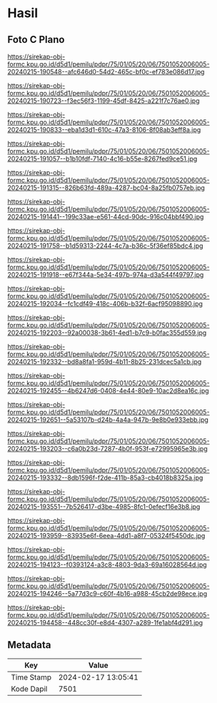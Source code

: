 # Hasil

## Foto C Plano

https://sirekap-obj-formc.kpu.go.id/d5d1/pemilu/pdpr/75/01/05/20/06/7501052006005-20240215-190548--afc646d0-54d2-465c-bf0c-ef783e086d17.jpg

https://sirekap-obj-formc.kpu.go.id/d5d1/pemilu/pdpr/75/01/05/20/06/7501052006005-20240215-190723--f3ec56f3-1199-45df-8425-a221f7c76ae0.jpg

https://sirekap-obj-formc.kpu.go.id/d5d1/pemilu/pdpr/75/01/05/20/06/7501052006005-20240215-190833--eba1d3d1-610c-47a3-8106-8f08ab3eff8a.jpg

https://sirekap-obj-formc.kpu.go.id/d5d1/pemilu/pdpr/75/01/05/20/06/7501052006005-20240215-191057--b1b10fdf-7140-4c16-b55e-8267fed9ce51.jpg

https://sirekap-obj-formc.kpu.go.id/d5d1/pemilu/pdpr/75/01/05/20/06/7501052006005-20240215-191315--826b63fd-489a-4287-bc04-8a25fb0757eb.jpg

https://sirekap-obj-formc.kpu.go.id/d5d1/pemilu/pdpr/75/01/05/20/06/7501052006005-20240215-191441--199c33ae-e561-44cd-90dc-916c04bbf490.jpg

https://sirekap-obj-formc.kpu.go.id/d5d1/pemilu/pdpr/75/01/05/20/06/7501052006005-20240215-191758--b1d59313-2244-4c7a-b36c-5f36ef85bdc4.jpg

https://sirekap-obj-formc.kpu.go.id/d5d1/pemilu/pdpr/75/01/05/20/06/7501052006005-20240215-191918--e67f344a-5e34-497b-974a-d3a544f49797.jpg

https://sirekap-obj-formc.kpu.go.id/d5d1/pemilu/pdpr/75/01/05/20/06/7501052006005-20240215-192034--fc1cdf49-418c-406b-b32f-6acf95098890.jpg

https://sirekap-obj-formc.kpu.go.id/d5d1/pemilu/pdpr/75/01/05/20/06/7501052006005-20240215-192203--92a00038-3b61-4ed1-b7c9-b0fac355d559.jpg

https://sirekap-obj-formc.kpu.go.id/d5d1/pemilu/pdpr/75/01/05/20/06/7501052006005-20240215-192332--bd8a8fa1-959d-4b11-8b25-231dcec5a1cb.jpg

https://sirekap-obj-formc.kpu.go.id/d5d1/pemilu/pdpr/75/01/05/20/06/7501052006005-20240215-192455--4b6247d6-0408-4e44-80e9-10ac2d8ea16c.jpg

https://sirekap-obj-formc.kpu.go.id/d5d1/pemilu/pdpr/75/01/05/20/06/7501052006005-20240215-192651--5a53107b-d24b-4a4a-947b-9e8b0e933ebb.jpg

https://sirekap-obj-formc.kpu.go.id/d5d1/pemilu/pdpr/75/01/05/20/06/7501052006005-20240215-193203--c6a0b23d-7287-4b0f-953f-e72995965e3b.jpg

https://sirekap-obj-formc.kpu.go.id/d5d1/pemilu/pdpr/75/01/05/20/06/7501052006005-20240215-193332--8db1596f-f2de-411b-85a3-cb4018b8325a.jpg

https://sirekap-obj-formc.kpu.go.id/d5d1/pemilu/pdpr/75/01/05/20/06/7501052006005-20240215-193551--7b526417-d3be-4985-8fc1-0efecf16e3b8.jpg

https://sirekap-obj-formc.kpu.go.id/d5d1/pemilu/pdpr/75/01/05/20/06/7501052006005-20240215-193959--83935e6f-6eea-4dd1-a8f7-05324f5450dc.jpg

https://sirekap-obj-formc.kpu.go.id/d5d1/pemilu/pdpr/75/01/05/20/06/7501052006005-20240215-194123--f0393124-a3c8-4803-9da3-69a16028564d.jpg

https://sirekap-obj-formc.kpu.go.id/d5d1/pemilu/pdpr/75/01/05/20/06/7501052006005-20240215-194246--5a77d3c9-c60f-4b16-a988-45cb2de98ece.jpg

https://sirekap-obj-formc.kpu.go.id/d5d1/pemilu/pdpr/75/01/05/20/06/7501052006005-20240215-194458--448cc30f-e8d4-4307-a289-1fe1abf4d291.jpg


## Metadata

| Key        | Value               |
| ---------- | ------------------- |
| Time Stamp | 2024-02-17 13:05:41 |
| Kode Dapil | 7501                |



